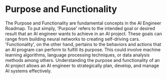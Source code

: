 # Purpose and Functionality

The Purpose and Functionality are fundamental concepts in the AI Engineer Roadmap. To put simply, 'Purpose' refers to the intended goal or desired result that an AI engineer wants to achieve in an AI project. These goals can range from building neural networks to creating self-driving cars. 'Functionality', on the other hand, pertains to the behaviors and actions that an AI program can perform to fulfill its purpose. This could involve machine learning algorithms, language processing techniques, or data analysis methods among others. Understanding the purpose and functionality of an AI project allows an AI engineer to strategically plan, develop, and manage AI systems effectively.